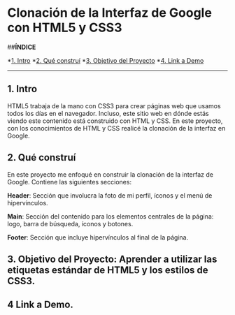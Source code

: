 # Clonación de la Interfaz de Google con HTML5 y CSS3

##**ÍNDICE**

*[1. Intro](#)
*[2. Qué construí](#)
*[3. Objetivo del Proyecto](#)
*[4. Link a Demo](#)

****

## 1. Intro

HTML5 trabaja de la mano con CSS3 para crear páginas web que usamos todos los días en el navegador. Incluso, este sitio web en dónde estás viendo este contenido 
está construido con HTML y CSS. En este proyecto, con los conocimientos de HTML y CSS realicé la clonación de la interfaz en Google. 

## 2. Qué construí 

En este proyecto me enfoqué en construir la clonación de la interfaz de Google. Contiene las siguientes secciones: 

**Header**: Sección que involucra la foto de mi perfil, íconos y el menú de hipervínculos.

**Main**: Sección del contenido para los elementos centrales de la página: logo, barra de búsqueda, íconos y botones. 

**Footer**: Sección que incluye hipervínculos al final de la página. 

## 3. Objetivo del Proyecto: Aprender a utilizar las etiquetas estándar de HTML5 y los estilos de CSS3. 

## 4 Link a Demo.
